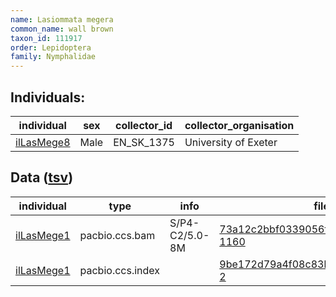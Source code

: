 ```yaml
---
name: Lasiommata megera
common_name: wall brown
taxon_id: 111917
order: Lepidoptera
family: Nymphalidae
---
```


## Individuals:

| individual | sex | collector_id | collector_organisation |
| ---------- | --- | ------------ | ---------------------- |
| [ilLasMege8](ilLasMege8.md) | Male | EN_SK_1375 | University of Exeter |

## Data ([tsv](Lasiommata_megera_data.tsv))

| individual | type | info | file |
| ---------- | ---- | ---- | ---- |
| [ilLasMege1](ilLasMege1.md) | pacbio.ccs.bam | S/P4-C2/5.0-8M | [73a12c2bbf0339056ff7e07e523f28d7-1160](https://darwin.cog.sanger.ac.uk/insects/Lasiommata_megera/ilLasMege1/genomic_data/pacbio/m64097_200222_154612.ccs.bam) |
| [ilLasMege1](ilLasMege1.md) | pacbio.ccs.index |  | [9be172d79a4f08c83b77c99c4143aab1-2](https://darwin.cog.sanger.ac.uk/insects/Lasiommata_megera/ilLasMege1/genomic_data/pacbio/m64097_200222_154612.ccs.bam.pbi) |
